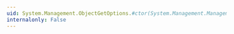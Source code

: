 ```yaml
---
uid: System.Management.ObjectGetOptions.#ctor(System.Management.ManagementNamedValueCollection)
internalonly: False
---
```

